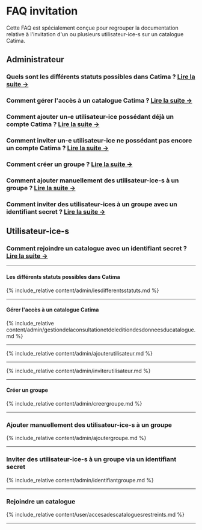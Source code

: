 # FAQ invitation
Cette FAQ est spécialement conçue pour regrouper la documentation relative à l'invitation d'un ou plusieurs utilisateur-ice-s sur un catalogue Catima.

## Administrateur

### Quels sont les différents statuts possibles dans Catima ? [Lire la suite →](#statuts)

### Comment gérer l'accès à un catalogue Catima ? [Lire la suite →](#acces)

### Comment ajouter un-e utilisateur-ice possédant déjà un compte Catima ? [Lire la suite →](#ajouterutilisateur)

### Comment inviter un-e utilisateur-ice ne possédant pas encore un compte Catima ? [Lire la suite →](#inviterutilisateur)

### Comment créer un groupe ? [Lire la suite →](#creergroupe)

### Comment ajouter manuellement des utilisateur-ice-s à un groupe ? [Lire la suite →](#ajoutergroupe)

### Comment inviter des utilisateur-ices à un groupe avec un identifiant secret ? [Lire la suite →](#identifiantgroupe)

## Utilisateur-ice-s

### Comment rejoindre un catalogue avec un identifiant secret ? [Lire la suite →](#rejoindrecatalogue)


---
<a id="statuts"></a>

#### Les différents statuts possibles dans Catima

{% include_relative content/admin/lesdifferentsstatuts.md %}

---
<a id="acces"></a>

#### Gérer l'accès à un catalogue Catima

{% include_relative content/admin/gestiondelaconsultationetdeleditiondesdonneesducatalogue.md %}

---
<a id="ajouterutilisateur"></a>

{% include_relative content/admin/ajouterutilisateur.md %}

---

<a id="inviterutilisateur"></a>

{% include_relative content/admin/inviterutilisateur.md %}

---

<a id="creergroupe"></a>
#### Créer un groupe

{% include_relative content/admin/creergroupe.md %}

---

<a id="ajoutergroupe"></a>
### Ajouter manuellement des utilisateur-ice-s à un groupe

{% include_relative content/admin/ajoutergroupe.md %}

---

<a id="identifiantgroupe"></a>
### Inviter des utilisateur-ice-s à un groupe via un identifiant secret

{% include_relative content/admin/identifiantgroupe.md %}

---

<a id="rejoindrecatalogue"></a>
### Rejoindre un catalogue

{% include_relative content/user/accesadescataloguesrestreints.md %}

---
